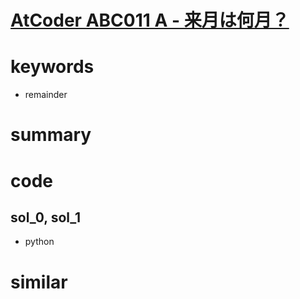 # [AtCoder ABC011 A - 来月は何月？](https://atcoder.jp/contests/abc011/tasks/abc011_1)


# keywords 
- remainder

# summary 


# code 
## sol_0, sol_1
- python


# similar 

